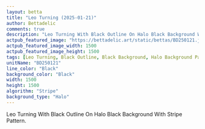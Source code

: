 ```yaml
---
layout: betta
title: "Leo Turning (2025-01-21)"
author: Bettadelic
comments: true
description: "Leo Turning With Black Outline On Halo Black Background With Stripe Pattern."
actpub_featured_image: "https://bettadelic.art/static/bettas/BD250121.jpg"
actpub_featured_image_width: 1500
actpub_featured_image_height: 1500
tags: [Leo Turning, Black Outline, Black Background, Halo Background Pattern, Stripe Pattern, January 2025]
unitName: "BD250121"
line_color: "Black"
background_color: "Black"
width: 1500
height: 1500
algorithm: "Stripe"
background_type: "Halo"
---
```


Leo Turning With Black Outline On Halo Black Background With Stripe Pattern.
